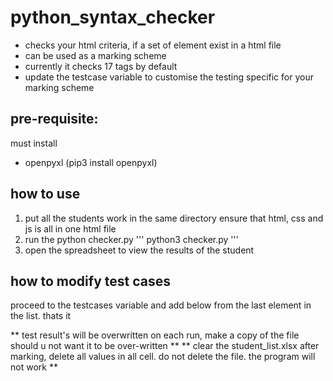 # python_syntax_checker
- checks your html criteria, if a set of element exist in a html file
- can be used as a marking scheme
- currently it checks 17 tags by default
- update the testcase variable to customise the testing specific for your marking scheme

## pre-requisite:
must install

- openpyxl (pip3 install openpyxl)

## how to use
1. put all the students work in the same directory
ensure that html, css and js is all in one html file
2. run the python checker.py
'''
python3 checker.py
'''
3. open the spreadsheet to view the results of the student

## how to modify test cases

proceed to the testcases variable and add below from the last element in the list.
thats it

** test result's will be overwritten on each run, make a copy of the file should u not want it to be over-written **
** clear the student_list.xlsx after marking, delete all values in all cell. do not delete the file. the program will not work **
